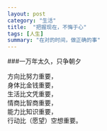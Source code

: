 ```yaml
---
layout: post
category: "生活"
title:  "把握现在，不悔于心"
tags: [人生]
summary: "在对的时间，做正确的事"
---
```

###一万年太久，只争朝夕

方向比努力重要，<br/>
身体比金钱重要，<br/>
生活比文凭重要，<br/>
情商比智商重要，<br/>
能力比知识重要，<br/>
行动比（愿望）空想重要。